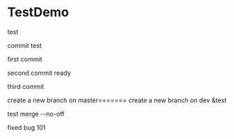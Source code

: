 # TestDemo

test

commit test

first commit

second commit ready

third commit


create a new branch on master=======
create a new branch on dev &test

test merge --no-off

fixed bug 101